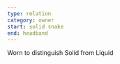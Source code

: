 ```yaml
---
type: relation
category: owner
start: solid snake
end: headband
---
```


Worn to distinguish Solid from Liquid
